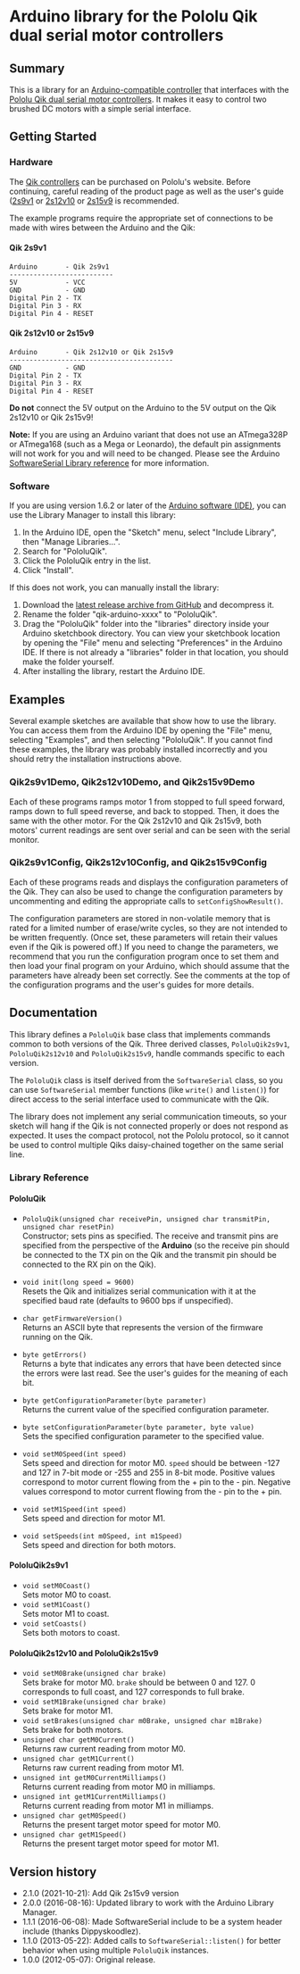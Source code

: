 # Arduino library for the Pololu Qik dual serial motor controllers

## Summary

This is a library for an
[Arduino-compatible controller](https://www.pololu.com/arduino) that
interfaces with the
[Pololu Qik dual serial motor controllers](https://www.pololu.com/category/97/pololu-qik-dual-serial-motor-controllers).
It makes it easy to control two brushed DC motors with a simple serial
interface.

## Getting Started

### Hardware

The [Qik
controllers](https://www.pololu.com/category/97/pololu-qik-dual-serial-motor-controllers)
can be purchased on Pololu's website.  Before continuing, careful
reading of the product page as well as the user's guide
([2s9v1](https://www.pololu.com/docs/0J25) or
[2s12v10](https://www.pololu.com/docs/0J29) or
[2s15v9](https://www.pololu.work/docs/0J85) is recommended.

The example programs require the appropriate set of connections to be
made with wires between the Arduino and the Qik:

#### Qik 2s9v1

    Arduino       - Qik 2s9v1
    --------------------------
    5V            - VCC
    GND           - GND
    Digital Pin 2 - TX
    Digital Pin 3 - RX
    Digital Pin 4 - RESET

#### Qik 2s12v10 or 2s15v9


    Arduino       - Qik 2s12v10 or Qik 2s15v9
    -----------------------------------------
    GND           - GND
    Digital Pin 2 - TX
    Digital Pin 3 - RX
    Digital Pin 4 - RESET

**Do not** connect the 5V output on the Arduino to the 5V output on
the Qik 2s12v10 or Qik 2s15v9!

**Note:** If you are using an Arduino variant that does not use an
ATmega328P or ATmega168 (such as a Mega or Leonardo), the default pin
assignments will not work for you and will need to be changed. Please
see the Arduino
[SoftwareSerial Library reference](https://arduino.cc/en/Reference/SoftwareSerial)
for more information.


### Software

If you are using version 1.6.2 or later of the
[Arduino software (IDE)](https://www.arduino.cc/en/Main/Software), you can use
the Library Manager to install this library:

1. In the Arduino IDE, open the "Sketch" menu, select "Include Library", then
   "Manage Libraries...".
2. Search for "PololuQik".
3. Click the PololuQik entry in the list.
4. Click "Install".

If this does not work, you can manually install the library:

1. Download the
   [latest release archive from GitHub](https://github.com/pololu/qik-arduino/releases)
   and decompress it.
2. Rename the folder "qik-arduino-xxxx" to "PololuQik".
3. Drag the "PololuQik" folder into the "libraries" directory inside your
   Arduino sketchbook directory. You can view your sketchbook location by
   opening the "File" menu and selecting "Preferences" in the Arduino IDE. If
   there is not already a "libraries" folder in that location, you should make
   the folder yourself.
4. After installing the library, restart the Arduino IDE.

## Examples

Several example sketches are available that show how to use the
library. You can access them from the Arduino IDE by opening the
"File" menu, selecting "Examples", and then selecting "PololuQik". If
you cannot find these examples, the library was probably installed
incorrectly and you should retry the installation instructions above.

### Qik2s9v1Demo, Qik2s12v10Demo, and Qik2s15v9Demo

Each of these programs ramps motor 1 from stopped to full speed
forward, ramps down to full speed reverse, and back to stopped.  Then,
it does the same with the other motor.  For the Qik 2s12v10 and Qik 2s15v9, both
motors' current readings are sent over serial and can be seen with the
serial monitor.

### Qik2s9v1Config, Qik2s12v10Config, and Qik2s15v9Config

Each of these programs reads and displays the configuration parameters
of the Qik.  They can also be used to change the configuration
parameters by uncommenting and editing the appropriate calls to
`setConfigShowResult()`.

The configuration parameters are stored in non-volatile memory that is
rated for a limited number of erase/write cycles, so they are not
intended to be written frequently.  (Once set, these parameters will
retain their values even if the Qik is powered off.)  If you need to
change the parameters, we recommend that you run the configuration
program once to set them and then load your final program on your
Arduino, which should assume that the parameters have already been set
correctly.  See the comments at the top of the configuration programs
and the user's guides for more details.

## Documentation

This library defines a `PololuQik` base class that implements commands
common to both versions of the Qik.  Three derived classes,
`PololuQik2s9v1`, `PololuQik2s12v10` and `PololuQik2s15v9`, handle
commands specific to each version.

The `PololuQik` class is itself derived from the `SoftwareSerial` class,
so you can use `SoftwareSerial` member functions (like `write()` and
`listen()`) for direct access to the serial interface used to
communicate with the Qik.

The library does not implement any serial communication timeouts, so
your sketch will hang if the Qik is not connected properly or does not
respond as expected.  It uses the compact protocol, not the Pololu
protocol, so it cannot be used to control multiple Qiks daisy-chained
together on the same serial line.

### Library Reference

#### PololuQik

- `PololuQik(unsigned char receivePin, unsigned char transmitPin,
  unsigned char resetPin)` <br> Constructor; sets pins as specified.
  The receive and transmit pins are specified from the perspective of
  the **Arduino** (so the receive pin should be connected to the TX
  pin on the Qik and the transmit pin should be connected to the RX
  pin on the Qik).
- `void init(long speed = 9600)` <br> Resets the Qik and initializes
   serial communication with it at the specified baud rate (defaults
   to 9600 bps if unspecified).
- `char getFirmwareVersion()` <br> Returns an ASCII byte that
  represents the version of the firmware running on the Qik.
- `byte getErrors()` <br> Returns a byte that indicates any errors
  that have been detected since the errors were last read.  See the
  user's guides for the meaning of each bit.
- `byte getConfigurationParameter(byte parameter)` <br> Returns the
  current value of the specified configuration parameter.
- `byte setConfigurationParameter(byte parameter, byte value)` <br> Sets
  the specified configuration parameter to the specified value.

- `void setM0Speed(int speed)` <br> Sets speed and direction for motor
  M0. `speed` should be between -127 and 127 in 7-bit mode or -255 and
  255 in 8-bit mode.  Positive values correspond to motor current
  flowing from the + pin to the - pin. Negative values correspond to
  motor current flowing from the - pin to the + pin.
- `void setM1Speed(int speed)` <br> Sets speed and direction for motor
  M1.
- `void setSpeeds(int m0Speed, int m1Speed)` <br> Sets speed and
  direction for both motors.

#### PololuQik2s9v1

- `void setM0Coast()` <br> Sets motor M0 to coast.
- `void setM1Coast()` <br> Sets motor M1 to coast.
- `void setCoasts()` <br> Sets both motors to coast.

#### PololuQik2s12v10 and PololuQik2s15v9

- `void setM0Brake(unsigned char brake)` <br> Sets brake for motor
  M0. `brake` should be between 0 and 127. 0 corresponds to full
  coast, and 127 corresponds to full brake.
- `void setM1Brake(unsigned char brake)` <br> Sets brake for motor
  M1.
- `void setBrakes(unsigned char m0Brake, unsigned char m1Brake)` <br>
  Sets brake for both motors.
- `unsigned char getM0Current()` <br> Returns raw current reading from
  motor M0.
- `unsigned char getM1Current()` <br> Returns raw current reading from
  motor M1.
- `unsigned int getM0CurrentMilliamps()` <br> Returns current reading
  from motor M0 in milliamps.
- `unsigned int getM1CurrentMilliamps()` <br> Returns current reading
  from motor M1 in milliamps.
- `unsigned char getM0Speed()` <br> Returns the present target motor
  speed for motor M0.
- `unsigned char getM1Speed()` <br> Returns the present target motor
  speed for motor M1.

## Version history
* 2.1.0 (2021-10-21): Add Qik 2s15v9 version
* 2.0.0 (2016-08-16): Updated library to work with the Arduino Library Manager.
* 1.1.1 (2016-06-08): Made SoftwareSerial include to be a system header include (thanks Dippyskoodlez).
* 1.1.0 (2013-05-22): Added calls to `SoftwareSerial::listen()` for better behavior when using multiple `PololuQik` instances.
* 1.0.0 (2012-05-07): Original release.
